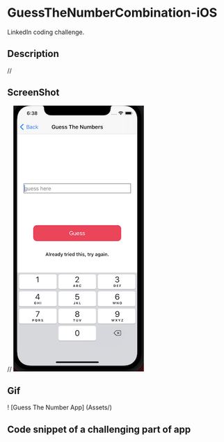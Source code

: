 # GuessTheNumberCombination-iOS
LinkedIn coding challenge.

## Description 

//

## ScreenShot

// ![home Screen](Assets/homescreen.png)

## Gif
! [Guess The Number App] (Assets/)

## Code snippet of a challenging part of app

```swift
